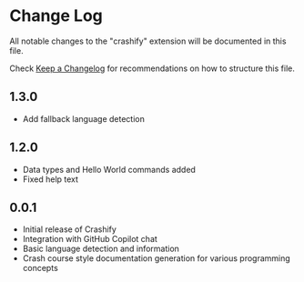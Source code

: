 # Change Log

All notable changes to the "crashify" extension will be documented in this file.

Check [Keep a Changelog](http://keepachangelog.com/) for recommendations on how to structure this file.

## 1.3.0
- Add fallback language detection

## 1.2.0
- Data types and Hello World commands added
- Fixed help text 

## 0.0.1

- Initial release of Crashify
- Integration with GitHub Copilot chat
- Basic language detection and information
- Crash course style documentation generation for various programming concepts